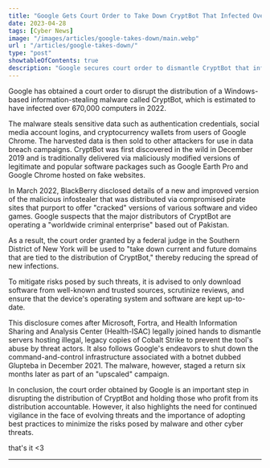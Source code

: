 ```yaml
---
title: "Google Gets Court Order to Take Down CryptBot That Infected Over 670,000 Computers"
date: 2023-04-28
tags: [Cyber News]
image: "/images/articles/google-takes-down/main.webp"
url : "/articles/google-takes-down/"
type: "post"
showtableOfContents: true
description: "Google secures court order to dismantle CryptBot that infected over 670,000 computers worldwide, and disrupts its distribution to prevent future infections. "
---
```


Google has obtained a court order to disrupt the distribution of a Windows-based information-stealing malware called CryptBot, which is estimated to have infected over 670,000 computers in 2022.

The malware steals sensitive data such as authentication credentials, social media account logins, and cryptocurrency wallets from users of Google Chrome. The harvested data is then sold to other attackers for use in data breach campaigns. CryptBot was first discovered in the wild in December 2019 and is traditionally delivered via maliciously modified versions of legitimate and popular software packages such as Google Earth Pro and Google Chrome hosted on fake websites.

In March 2022, BlackBerry disclosed details of a new and improved version of the malicious infostealer that was distributed via compromised pirate sites that purport to offer "cracked" versions of various software and video games. Google suspects that the major distributors of CryptBot are operating a "worldwide criminal enterprise" based out of Pakistan.

As a result, the court order granted by a federal judge in the Southern District of New York will be used to "take down current and future domains that are tied to the distribution of CryptBot," thereby reducing the spread of new infections.

To mitigate risks posed by such threats, it is advised to only download software from well-known and trusted sources, scrutinize reviews, and ensure that the device's operating system and software are kept up-to-date.

This disclosure comes after Microsoft, Fortra, and Health Information Sharing and Analysis Center (Health-ISAC) legally joined hands to dismantle servers hosting illegal, legacy copies of Cobalt Strike to prevent the tool's abuse by threat actors. It also follows Google's endeavors to shut down the command-and-control infrastructure associated with a botnet dubbed Glupteba in December 2021. The malware, however, staged a return six months later as part of an "upscaled" campaign.

In conclusion, the court order obtained by Google is an important step in disrupting the distribution of CryptBot and holding those who profit from its distribution accountable. However, it also highlights the need for continued vigilance in the face of evolving threats and the importance of adopting best practices to minimize the risks posed by malware and other cyber threats.

that's it <3

---

  